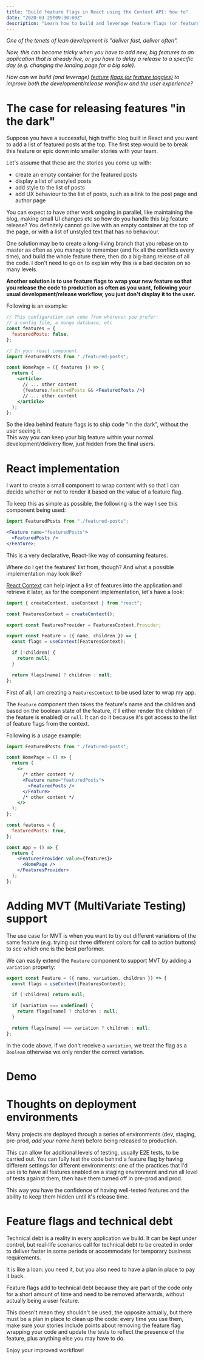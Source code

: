 ```yaml
---
title: "Build feature flags in React using the Context API: how to"
date: "2020-03-29T09:30:00Z"
description: "Learn how to build and leverage feature flags (or feature toggles) in React to improve both the development/release workflow and the user experience."
---
```


_One of the tenets of lean development is "deliver fast, deliver often"._

_Now, this can become tricky when you have to add new, big features to an application that is already live, or you have to delay a release to a specific day (e.g. changing the landing page for a big sale)._

_How can we build (and leverage) [feature flags (or feature toggles)](https://martinfowler.com/articles/feature-toggles.html) to improve both the development/release workflow and the user experience?_

# The case for releasing features "in the dark"

Suppose you have a successful, high traffic blog built in React and you want to add a list of featured posts at the top. The first step would be to break this feature or epic down into smaller stories with your team.

Let's assume that these are the stories you come up with:

- create an empty container for the featured posts
- display a list of unstyled posts
- add style to the list of posts
- add UX behaviour to the list of posts, such as a link to the post page and author page

You can expect to have other work ongoing in parallel, like maintaining the blog, making small UI changes etc so how do you handle this big feature release? You definitely cannot go live with an empty container at the top of the page, or with a list of unstyled text that has no behaviour.

One solution may be to create a long-living branch that you rebase on to master as often as you manage to remember (and fix all the conflicts every time), and build the whole feature there, then do a big-bang release of all the code. I don't need to go on to explain why this is a bad decision on so many levels.

**Another solution is to use feature flags to wrap your new feature so that you release the code to production as often as you want, following your usual development/release workflow, you just don't display it to the user.**

Following is an example:

```jsx
// This configuration can come from wherever you prefer:
// a config file, a mongo database, etc
const features = {
  featuredPosts: false,
};

// In your react component
import FeaturedPosts from "./featured-posts";

const HomePage = ({ features }) => {
  return (
    <article>
      // ... other content
      {features.featuredPosts && <FeaturedPosts />}
      // ... other content
    </article>
  );
};
```

So the idea behind feature flags is to ship code "in the dark", without the user seeing it.  
This way you can keep your big feature within your normal development/delivery flow, just hidden from the final users.

# React implementation

I want to create a small component to wrap content with so that I can decide whether or not to render it based on the value of a feature flag.

To keep this as simple as possible, the following is the way I see this component being used:

```jsx
import FeaturedPosts from "./featured-posts";

<Feature name="featuredPosts">
  <FeaturedPosts />
</Feature>;
```

This is a very declarative, React-like way of consuming features.

Where do I get the features' list from, though? And what a possible implementation may look like?

[React Context](https://reactjs.org/docs/context.html) can help inject a list of features into the application and retrieve it later, as for the component implementation, let's have a look:

```jsx
import { createContext, useContext } from "react";

const FeaturesContext = createContext();

export const FeaturesProvider = FeaturesContext.Provider;

export const Feature = ({ name, children }) => {
  const flags = useContext(FeaturesContext);

  if (!children) {
    return null;
  }

  return flags[name] ? children : null;
};
```

First of all, I am creating a `FeaturesContext` to be used later to wrap my app.

The `Feature` component then takes the feature's name and the children and based on the boolean state of the feature, it'll either render the children (if the feature is enabled) or `null`. It can do it because it's got access to the list of feature flags from the context.

Following is a usage example:

```jsx
import FeaturedPosts from "./featured-posts";

const HomePage = () => {
  return (
    <>
      /* other content */
      <Feature name="featuredPosts">
        <FeaturedPosts />
      </Feature>
      /* other content */
    </>
  );
};

const features = {
  featuredPosts: true,
};

const App = () => {
  return (
    <FeaturesProvider value={features}>
      <HomePage />
    </FeaturesProvider>
  );
};
```

# Adding MVT (MultiVariate Testing) support

The use case for MVT is when you want to try out different variations of the same feature (e.g. trying out three different colors for call to action buttons) to see which one is the best performer.

We can easily extend the `Feature` component to support MVT by adding a `variation` property:

```jsx
export const Feature = ({ name, variation, children }) => {
  const flags = useContext(FeaturesContext);

  if (!children) return null;

  if (variation === undefined) {
    return flags[name] ? children : null;
  }

  return flags[name] === variation ? children : null;
};
```

In the code above, if we don't receive a `variation`, we treat the flag as a `Boolean` otherwise we only render the correct variation.

# Demo

# Thoughts on deployment environments

Many projects are deployed through a series of environments (dev, staging, pre-prod, _add your name here_) before being released to production.

This can allow for additional levels of testing, usually E2E tests, to be carried out. You can fully test the code behind a feature flag by having different settings for different environments: one of the practices that I'd use is to have all features enabled on a staging environment and run all level of tests against them, then have them turned off in pre-prod and prod.

This way you have the confidence of having well-tested features and the ability to keep them hidden until it's release time.

# Feature flags and technical debt

Technical debt is a reality in every application we build. It can be kept under control, but real-life scenarios call for technical debt to be created in order to deliver faster in some periods or accommodate for temporary business requirements.

It is like a loan: you need it, but you also need to have a plan in place to pay it back.

Feature flags add to technical debt because they are part of the code only for a short amount of time and need to be removed afterwards, without actually being a user feature.

This doesn't mean they shouldn't be used, the opposite actually, but there must be a plan in place to clean up the code: every time you use them, make sure your stories include points about removing the feature flag wrapping your code and update the tests to reflect the presence of the feature, plus anything else you may have to do.

Enjoy your improved workflow!
